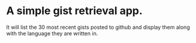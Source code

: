 # A simple gist retrieval app. 
It will list the 30 most recent gists posted to github and display them along with the language they are written in.
